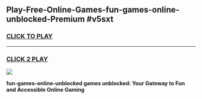 
## Play-Free-Online-Games-fun-games-online-unblocked-Premium #v5sxt
<h3>
<a href="https://premium.freeplayer.one?title=fun-games-online-unblocked&ref=8M">CLICK TO PLAY</a></h3>
<hr>

<h3>
<a href="https://premium.freeplayer.one?title=fun-games-online-unblocked&ref=8M">CLICK 2 PLAY</a>
  
</h3>

<a href="https://premium.freeplayer.one?title=fun-games-online-unblocked&ref=8M"><img src="https://clearcache.store/games.png"></a>


**fun-games-online-unblocked games unblocked: Your Gateway to Fun and Accessible Online Gaming**
